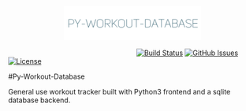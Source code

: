 <p align="center"><img width="55%" src="./assets/title.png"/></p>

&nbsp;&nbsp;&nbsp;&nbsp;&nbsp;&nbsp;&nbsp;&nbsp;&nbsp;&nbsp;&nbsp;&nbsp;&nbsp;&nbsp;&nbsp;&nbsp;&nbsp;&nbsp;&nbsp;&nbsp;&nbsp;&nbsp;&nbsp;&nbsp;&nbsp;&nbsp;&nbsp;&nbsp;&nbsp;&nbsp;&nbsp;&nbsp;&nbsp;&nbsp;&nbsp;&nbsp;&nbsp;&nbsp;&nbsp;&nbsp;&nbsp;&nbsp;&nbsp;&nbsp;&nbsp;&nbsp;&nbsp;&nbsp;&nbsp;&nbsp;&nbsp;&nbsp;&nbsp;&nbsp;&nbsp;&nbsp;&nbsp;&nbsp;&nbsp;&nbsp;&nbsp;&nbsp;&nbsp;&nbsp;&nbsp;
[![Build Status](https://travis-ci.com/Nightwatch/nightwatch.svg?branch=master)](https://travis-ci.com/Nightwatch/nightwatch)
[![GitHub Issues](https://img.shields.io/github/issues/csesock/Py-Workout-Database)](https://github.com/csesock/Py-Workout-Database/issues)
[![License](https://img.shields.io/badge/license-GPL--3.0-blue.svg)](https://opensource.org/licenses/GPL-3.0)


#Py-Workout-Database

General use workout tracker built with Python3 frontend and a sqlite database backend.
